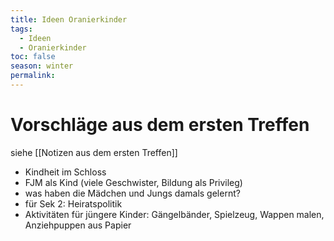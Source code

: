 ```yaml
---
title: Ideen Oranierkinder
tags:
  - Ideen
  - Oranierkinder
toc: false
season: winter
permalink:
---
```

# Vorschläge aus dem ersten Treffen 

siehe [[Notizen aus dem ersten Treffen]] 

- Kindheit im Schloss 
- FJM als Kind (viele Geschwister, Bildung als Privileg)
- was haben die Mädchen und Jungs damals gelernt? 
- für Sek 2: Heiratspolitik 
- Aktivitäten für jüngere Kinder: Gängelbänder, Spielzeug, Wappen malen, Anziehpuppen aus Papier 
